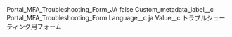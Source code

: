 <?xml version="1.0" encoding="UTF-8"?>
<CustomMetadata xmlns="http://soap.sforce.com/2006/04/metadata" xmlns:xsi="http://www.w3.org/2001/XMLSchema-instance" xmlns:xsd="http://www.w3.org/2001/XMLSchema">
    <label>Portal_MFA_Troubleshooting_Form_JA</label>
    <protected>false</protected>
    <values>
        <field>Custom_metadata_label__c</field>
        <value xsi:type="xsd:string">Portal_MFA_Troubleshooting_Form</value>
    </values>
    <values>
        <field>Language__c</field>
        <value xsi:type="xsd:string">ja</value>
    </values>
    <values>
        <field>Value__c</field>
        <value xsi:type="xsd:string">トラブルシューティング用フォーム</value>
    </values>
</CustomMetadata>
